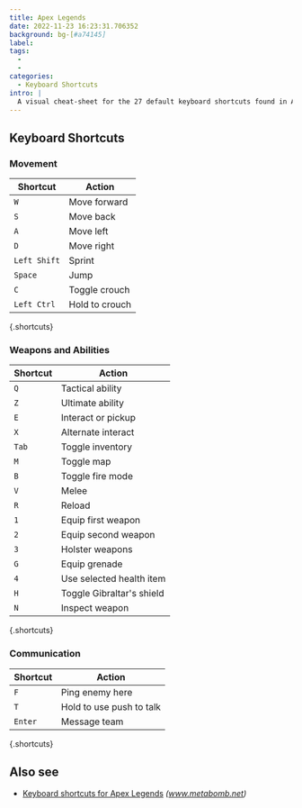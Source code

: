 ```yaml
---
title: Apex Legends
date: 2022-11-23 16:23:31.706352
background: bg-[#a74145]
label:
tags:
  -
  -
categories:
  - Keyboard Shortcuts
intro: |
  A visual cheat-sheet for the 27 default keyboard shortcuts found in Apex Legends
---
```


## Keyboard Shortcuts

### Movement

| Shortcut     | Action         |
| ------------ | -------------- |
| `W`          | Move forward   |
| `S`          | Move back      |
| `A`          | Move left      |
| `D`          | Move right     |
| `Left Shift` | Sprint         |
| `Space`      | Jump           |
| `C`          | Toggle crouch  |
| `Left Ctrl`  | Hold to crouch |

{.shortcuts}

### Weapons and Abilities

| Shortcut | Action                    |
| -------- | ------------------------- |
| `Q`      | Tactical ability          |
| `Z`      | Ultimate ability          |
| `E`      | Interact or pickup        |
| `X`      | Alternate interact        |
| `Tab`    | Toggle inventory          |
| `M`      | Toggle map                |
| `B`      | Toggle fire mode          |
| `V`      | Melee                     |
| `R`      | Reload                    |
| `1`      | Equip first weapon        |
| `2`      | Equip second weapon       |
| `3`      | Holster weapons           |
| `G`      | Equip grenade             |
| `4`      | Use selected health item  |
| `H`      | Toggle Gibraltar's shield |
| `N`      | Inspect weapon            |

{.shortcuts}

### Communication

| Shortcut | Action                   |
| -------- | ------------------------ |
| `F`      | Ping enemy here          |
| `T`      | Hold to use push to talk |
| `Enter`  | Message team             |

{.shortcuts}

## Also see

- [Keyboard shortcuts for Apex Legends](https://www.metabomb.net/off-meta/gameplay-guides/apex-legends-controls-pc-playstation-4xbox-one) _(www.metabomb.net)_
